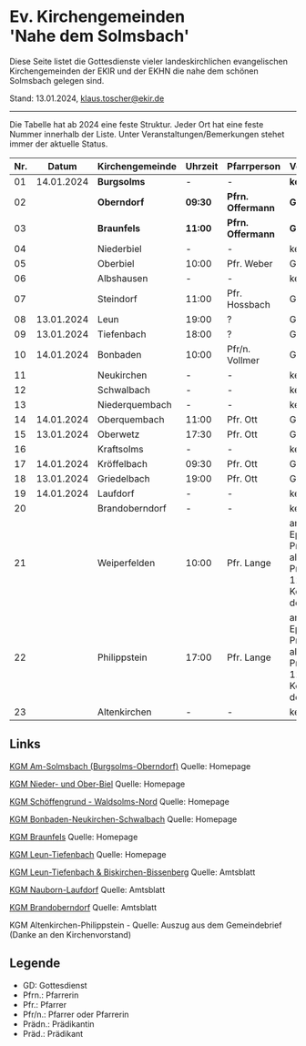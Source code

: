 # Ev. Kirchengemeinden<br>'Nahe dem Solmsbach'
Diese Seite listet die Gottesdienste vieler landeskirchlichen evangelischen Kirchengemeinden
der EKIR und der EKHN die nahe dem schönen Solmsbach gelegen sind.

Stand: 13.01.2024, klaus.toscher@ekir.de

--------------------------------------------------------------------

Die Tabelle hat ab 2024 eine feste Struktur. Jeder Ort hat eine feste Nummer innerhalb der Liste.
Unter Veranstaltungen/Bemerkungen stehet immer der aktuelle Status.

 Nr. | Datum      | Kirchengemeinde | Uhrzeit    | Pfarrperson       | Veranstaltung/Bemerkung |
 --- | ---------- | --------------- | ---------- | ----------------- | ----------------------- |
  01 | 14.01.2024 | **Burgsolms**   | -          | -                 | **kein GD**             |
  02 |            | **Oberndorf**   | **09:30**  | **Pfrn. Offermann** | **GD**                |
  03 |            | **Braunfels**   | **11:00**  | **Pfrn. Offermann** | **GD**                |
  04 |            | Niederbiel      | -          | -                 | kein GD                 |
  05 |            | Oberbiel        | 10:00      | Pfr. Weber        | GD                      |
  06 |            | Albshausen      | -          | -                 | kein GD                 |
  07 |            | Steindorf       | 11:00      | Pfr. Hossbach     | GD                      |
  08 | 13.01.2024 | Leun            | 19:00      | ?                 | GD                      |
  09 | 13.01.2024 | Tiefenbach      | 18:00      | ?                 | GD                      |
  10 | 14.01.2024 | Bonbaden        | 10:00      | Pfr/n. Vollmer    | GD                      |
  11 |            | Neukirchen      | -          | -                 | kein GD                 |
  12 |            | Schwalbach      | -          | -                 | kein GD                 |
  13 |            | Niederquembach  | -          | -                 | kein GD                 |
  14 | 14.01.2024 | Oberquembach    | 11:00      | Pfr. Ott          | GD                      | 
  15 | 13.01.2024 | Oberwetz        | 17:30      | Pfr. Ott          | GD                      | 
  16 |            | Kraftsolms      | -          | -                 | kein GD                 |
  17 | 14.01.2024 | Kröffelbach     | 09:30      | Pfr. Ott          | GD                      | 
  18 | 13.01.2024 | Griedelbach     | 19:00      | Pfr. Ott          | GD                      | 
  19 | 14.01.2024 | Laufdorf        | -          | -                 | keine Info              |
  20 |            | Brandoberndorf  | -          | -                 | kein GD                 |
  21 |            | Weiperfelden    | 10:00      | Pfr. Lange        | am zweiten Sonntag nach Epiphanias<br>Predigtthema: Die Freiheit, als Christ zu leben<br>Predigttext: Hebräer 12 12-18, 22-25a<br> Kollekte für die Arbeit in der eigenen Gemeinde |
  22 |            | Philippstein    | 17:00      | Pfr. Lange        | am zweiten Sonntag nach Epiphanias<br>Predigtthema: Die Freiheit, als Christ zu leben<br>Predigttext: Hebräer 12 12-18, 22-25a<br> Kollekte für die Arbeit in der eigenen Gemeinde |
  23 |            | Altenkirchen    | -          | -                 | kein GD                 | 
 

## Links

[KGM Am-Solmsbach (Burgsolms-Oberndorf)](https://burgsolms.ekir.de) Quelle: Homepage

[KGM Nieder- und Ober-Biel](http://www.kirche-niederbiel.de/termine) Quelle: Homepage

[KGM Schöffengrund - Waldsolms-Nord](https://schoeffengrund-waldsolms.ekir.de) Quelle: Homepage

[KGM Bonbaden-Neukirchen-Schwalbach](https://www.evangelisch-bonbaden-schwalbach-neukirchen.de/gottesdienste/) Quelle: Homepage

[KGM Braunfels](https://www.evangelisch-in-braunfels.de) Quelle: Homepage

[KGM Leun-Tiefenbach](http://evangelische-kirchengemeinde-leun.de/gottesdiensplan/) Quelle: Homepage

[KGM Leun-Tiefenbach & Biskirchen-Bissenberg](https://ol.wittich.de/titel/1108/) Quelle: Amtsblatt

[KGM Nauborn-Laufdorf](https://ol.wittich.de/titel/1161/) Quelle: Amtsblatt

[KGM Brandoberndorf](https://ol.wittich.de/titel/1212/) Quelle: Amtsblatt

KGM Altenkirchen-Philippstein - Quelle: Auszug aus dem Gemeindebrief (Danke an den Kirchenvorstand)

## Legende
- GD: Gottesdienst
- Pfrn.: Pfarrerin
- Pfr.: Pfarrer
- Pfr/n.: Pfarrer oder Pfarrerin
- Prädn.: Prädikantin
- Präd.: Prädikant
